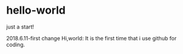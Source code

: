 # hello-world
just a start!

2018.6.11-first change
Hi,world:
It is the first time that i use github for coding.
